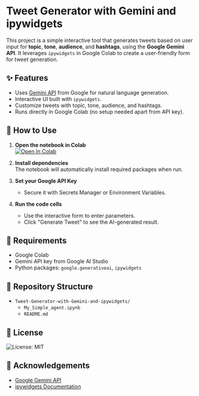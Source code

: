 # Tweet Generator with Gemini and ipywidgets

This project is a simple interactive tool that generates tweets based on user input for **topic**, **tone**, **audience**, and **hashtags**, using the **Google Gemini API**. It leverages `ipywidgets` in Google Colab to create a user-friendly form for tweet generation.

## ✨ Features

- Uses [Gemini API](https://ai.google.dev/gemini-api/docs/get-started) from Google for natural language generation.
- Interactive UI built with `ipywidgets`.
- Customize tweets with topic, tone, audience, and hashtags.
- Runs directly in Google Colab (no setup needed apart from API key).

## 🚀 How to Use

1. **Open the notebook in Colab**  
   [![Open In Colab](https://colab.research.google.com/assets/colab-badge.svg)](https://colab.research.google.com/github/your-username/your-repo/blob/main/your-notebook.ipynb)

2. **Install dependencies**  
   The notebook will automatically install required packages when run.

3. **Set your Google API Key**  
   - Secure it with Secrets Manager or Environment Variables.
4. **Run the code cells**  
   - Use the interactive form to enter parameters.
   - Click "Generate Tweet" to see the AI-generated result.

## 🔧 Requirements

- Google Colab
- Gemini API key from Google AI Studio
- Python packages: `google.generativeai`, `ipywidgets`

## 📂 Repository Structure

- `Tweet-Generator-with-Gemini-and-ipywidgets/`
  - `My_Simple_agent.ipynb`
  - `README.md`

## 📜 License

![License: MIT](https://img.shields.io/badge/License-MIT-yellow.svg)

## 🙌 Acknowledgements

- [Google Gemini API](https://ai.google.dev/)
- [ipywidgets Documentation](https://ipywidgets.readthedocs.io/en/stable/)


